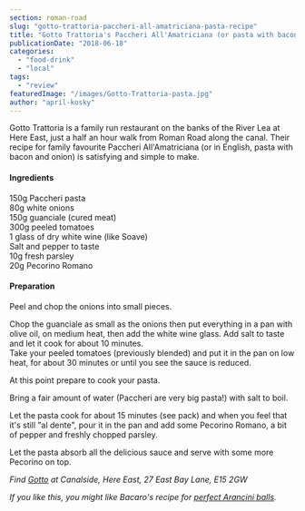 ```yaml
---
section: roman-road
slug: "gotto-trattoria-paccheri-all-amatriciana-pasta-recipe"
title: "Gotto Trattoria's Paccheri All'Amatriciana (or pasta with bacon and onion)"
publicationDate: "2018-06-18"
categories: 
  - "food-drink"
  - "local"
tags: 
  - "review"
featuredImage: "/images/Gotto-Trattoria-pasta.jpg"
author: "april-kosky"
---
```


Gotto Trattoria is a family run restaurant on the banks of the River Lea at Here East, just a half an hour walk from Roman Road along the canal. Their recipe for family favourite Paccheri All'Amatriciana (or in English, pasta with bacon and onion) is satisfying and simple to make.

#### Ingredients

150g Paccheri pasta  
80g white onions  
150g guanciale (cured meat)  
300g peeled tomatoes  
1 glass of dry white wine (like Soave)  
Salt and pepper to taste  
10g fresh parsley  
20g Pecorino Romano

#### Preparation

Peel and chop the onions into small pieces.

Chop the guanciale as small as the onions then put everything in a pan with olive oil, on medium heat, then add the white wine glass. Add salt to taste and let it cook for about 10 minutes.  
Take your peeled tomatoes (previously blended) and put it in the pan on low heat, for about 30 minutes or until you see the sauce is reduced.

At this point prepare to cook your pasta.

Bring a fair amount of water (Paccheri are very big pasta!) with salt to boil.

Let the pasta cook for about 15 minutes (see pack) and when you feel that it's still "al dente", pour it in the pan and add some Pecorino Romano, a bit of pepper and freshly chopped parsley.

Let the pasta absorb all the delicious sauce and serve with some more Pecorino on top.

_Find [Gotto](https://www.gotto.co.uk/) at Canalside, Here East, 27 East Bay Lane, E15 2GW_

_If you like this, you might like Bacaro's recipe for [perfect Arancini balls](https://romanroadlondon.com/bacaro-recipe-arancini/)._ 


